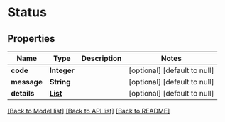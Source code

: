 # Status
## Properties

| Name | Type | Description | Notes |
|------------ | ------------- | ------------- | -------------|
| **code** | **Integer** |  | [optional] [default to null] |
| **message** | **String** |  | [optional] [default to null] |
| **details** | [**List**](Any.md) |  | [optional] [default to null] |

[[Back to Model list]](../README.md#documentation-for-models) [[Back to API list]](../README.md#documentation-for-api-endpoints) [[Back to README]](../README.md)

